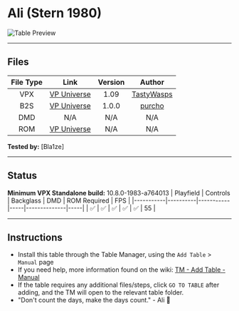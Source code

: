 ﻿# Ali (Stern 1980)  

![Table Preview](../../images/vpx-ali.png)

---

## Files
| File Type | Link | Version | Author |
|:---------:|:----:|:-------:|:------:|
| VPX | [VP Universe](https://vpuniverse.com/files/file/19395-ali-stern-1980/) | 1.09 | [TastyWasps](https://vpuniverse.com/profile/44724-tastywasps/) |
| B2S | [VP Universe](https://vpuniverse.com/files/file/17191-ali-stern-1980-b2s-backglass-full-dmd/) | 1.0.0 | [purcho](https://vpuniverse.com/profile/121-purcho/) |
| DMD | N/A | N/A | N/A |
| ROM | [VP Universe](https://www.vpforums.org/index.php?app=downloads&showfile=741) | N/A | N/A |

**Tested by:** [Bla1ze]

---

## Status 
**Minimum VPX Standalone build:** 10.8.0-1983-a764013
| Playfield | Controls | Backglass | DMD | ROM Required | FPS | 
|-----------|----------|-----------|-----|--------------|-----|
| :white_check_mark: | :white_check_mark: | :white_check_mark: | :white_check_mark: | :white_check_mark: | 55 |

---

## Instructions

- Install this table through the Table Manager, using the `Add Table` > `Manual` page
- If you need help, more information found on the wiki: [TM - Add Table - Manual](https://github.com/LegendsUnchained/vpx-standalone-alp4k/wiki/%5B04%5D-%F0%9F%A7%A1-TM-%E2%80%90-Other-Features#add-table---manual)
- If the table requires any additional files/steps, click `GO TO TABLE` after adding, and the TM will open to the relevant table folder.
- "Don't count the days, make the days count." - Ali 🥊

